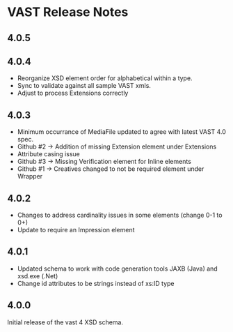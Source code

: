 
VAST Release Notes
===================
4.0.5
-----



4.0.4
-----
* Reorganize XSD element order for alphabetical within a type.
* Sync to validate against all sample VAST xmls.
* Adjust to process Extensions correctly


4.0.3
-----
* Minimum occurrance of MediaFile updated to agree with latest VAST 4.0 spec.
* Github #2 -> Addition of missing Extension element under Extensions
* Attribute casing issue
* Github #3 -> Missing Verification element for Inline elements
* Github #1 -> Creatives changed to not be required element under Wrapper


4.0.2
-----
* Changes to address cardinality issues in some elements (change 0-1 to 0+)
* Update to require an Impression element

4.0.1
-----
* Updated schema to work with code generation tools JAXB (Java) and xsd.exe (.Net)
* Change id attributes to be strings instead of xs:ID type

4.0.0
-----
Initial release of the vast 4 XSD schema.



